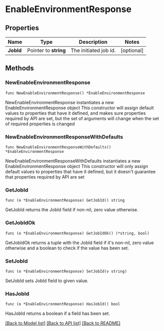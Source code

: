 # EnableEnvironmentResponse

## Properties

Name | Type | Description | Notes
------------ | ------------- | ------------- | -------------
**JobId** | Pointer to **string** | The initiated job id. | [optional] 

## Methods

### NewEnableEnvironmentResponse

`func NewEnableEnvironmentResponse() *EnableEnvironmentResponse`

NewEnableEnvironmentResponse instantiates a new EnableEnvironmentResponse object
This constructor will assign default values to properties that have it defined,
and makes sure properties required by API are set, but the set of arguments
will change when the set of required properties is changed

### NewEnableEnvironmentResponseWithDefaults

`func NewEnableEnvironmentResponseWithDefaults() *EnableEnvironmentResponse`

NewEnableEnvironmentResponseWithDefaults instantiates a new EnableEnvironmentResponse object
This constructor will only assign default values to properties that have it defined,
but it doesn't guarantee that properties required by API are set

### GetJobId

`func (o *EnableEnvironmentResponse) GetJobId() string`

GetJobId returns the JobId field if non-nil, zero value otherwise.

### GetJobIdOk

`func (o *EnableEnvironmentResponse) GetJobIdOk() (*string, bool)`

GetJobIdOk returns a tuple with the JobId field if it's non-nil, zero value otherwise
and a boolean to check if the value has been set.

### SetJobId

`func (o *EnableEnvironmentResponse) SetJobId(v string)`

SetJobId sets JobId field to given value.

### HasJobId

`func (o *EnableEnvironmentResponse) HasJobId() bool`

HasJobId returns a boolean if a field has been set.


[[Back to Model list]](../README.md#documentation-for-models) [[Back to API list]](../README.md#documentation-for-api-endpoints) [[Back to README]](../README.md)


